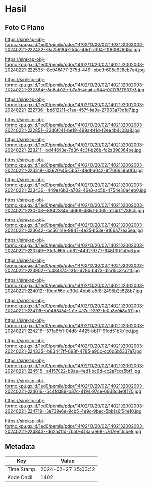 # Hasil

## Foto C Plano

https://sirekap-obj-formc.kpu.go.id/1ed0/pemilu/pdpr/14/02/10/20/02/1402102002003-20240221-222432--9a256184-254c-46d1-a104-1ff909f29d8d.jpg

https://sirekap-obj-formc.kpu.go.id/1ed0/pemilu/pdpr/14/02/10/20/02/1402102002003-20240221-222535--8c946477-275d-449f-bbe9-605e998cb7e4.jpg

https://sirekap-obj-formc.kpu.go.id/1ed0/pemilu/pdpr/14/02/10/20/02/1402102002003-20240221-232354--8d6ab02e-b7a6-4ead-a944-007f537937e3.jpg

https://sirekap-obj-formc.kpu.go.id/1ed0/pemilu/pdpr/14/02/10/20/02/1402102002003-20240221-222736--bd612211-c1ae-457f-ba9a-27933a70c1d7.jpg

https://sirekap-obj-formc.kpu.go.id/1ed0/pemilu/pdpr/14/02/10/20/02/1402102002003-20240221-222851--23d6f041-be19-499a-bf1d-f2ee4b4c08a8.jpg

https://sirekap-obj-formc.kpu.go.id/1ed0/pemilu/pdpr/14/02/10/20/02/1402102002003-20240221-223211--bd44693e-7d3f-4c3f-b26b-fc2a398064be.jpg

https://sirekap-obj-formc.kpu.go.id/1ed0/pemilu/pdpr/14/02/10/20/02/1402102002003-20240221-223318--33620a45-5b57-49df-a042-9f760669b0f3.jpg

https://sirekap-obj-formc.kpu.go.id/1ed0/pemilu/pdpr/14/02/10/20/02/1402102002003-20240221-223430--449ea6b3-a702-46e0-ac5b-4754e80a4eb0.jpg

https://sirekap-obj-formc.kpu.go.id/1ed0/pemilu/pdpr/14/02/10/20/02/1402102002003-20240221-230708--8842384d-4668-486d-b065-a114d71789c5.jpg

https://sirekap-obj-formc.kpu.go.id/1ed0/pemilu/pdpr/14/02/10/20/02/1402102002003-20240221-223642--bc561b1e-9847-4e25-b53e-9166a72ea5ea.jpg

https://sirekap-obj-formc.kpu.go.id/1ed0/pemilu/pdpr/14/02/10/20/02/1402102002003-20240221-223749--3fe1a665-cb62-44d2-9777-948f3fb1a0c6.jpg

https://sirekap-obj-formc.kpu.go.id/1ed0/pemilu/pdpr/14/02/10/20/02/1402102002003-20240221-223902--fc484374-131c-478b-b473-d2a15c32a21f.jpg

https://sirekap-obj-formc.kpu.go.id/1ed0/pemilu/pdpr/14/02/10/20/02/1402102002003-20240221-224012--19ebf56c-e30d-4bb6-a5f8-2495b2d628b7.jpg

https://sirekap-obj-formc.kpu.go.id/1ed0/pemilu/pdpr/14/02/10/20/02/1402102002003-20240221-224115--b0468334-1a1e-417c-9297-1e0a3e9b8d37.jpg

https://sirekap-obj-formc.kpu.go.id/1ed0/pemilu/pdpr/14/02/10/20/02/1402102002003-20240221-224216--571a6fb1-04d8-4425-bb17-9fdd51b7b1cd.jpg

https://sirekap-obj-formc.kpu.go.id/1ed0/pemilu/pdpr/14/02/10/20/02/1402102002003-20240221-224335--b83447ff-098f-4785-a90c-cc6d6b5337a7.jpg

https://sirekap-obj-formc.kpu.go.id/1ed0/pemilu/pdpr/14/02/10/20/02/1402102002003-20240221-224515--a4157022-b9ae-4ed1-bc6d-cc2a7cda5bf1.jpg

https://sirekap-obj-formc.kpu.go.id/1ed0/pemilu/pdpr/14/02/10/20/02/1402102002003-20240221-224616--544fd389-b37c-4194-97ce-6938c3e0f170.jpg

https://sirekap-obj-formc.kpu.go.id/1ed0/pemilu/pdpr/14/02/10/20/02/1402102002003-20240221-224719--3a739e6e-9cb5-4e9d-9bec-5bb1a6f54e10.jpg

https://sirekap-obj-formc.kpu.go.id/1ed0/pemilu/pdpr/14/02/10/20/02/1402102002003-20240221-224843--d62a411d-7ba0-413a-ae68-c7d7eef0cbe8.jpg


## Metadata

| Key        | Value               |
| ---------- | ------------------- |
| Time Stamp | 2024-02-27 15:03:52 |
| Kode Dapil | 1402                |



